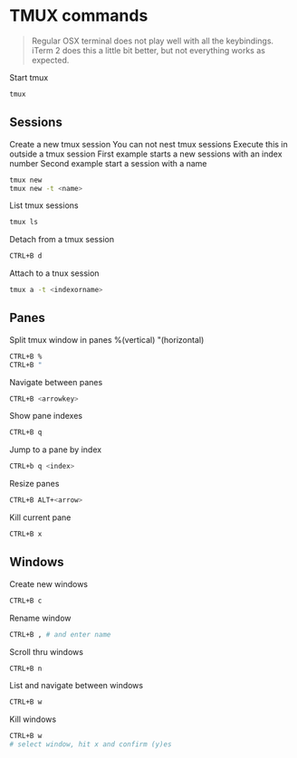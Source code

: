 # TMUX commands


> Regular OSX terminal does not play well with all the keybindings.
iTerm 2 does this a little bit better, but not everything works as expected.

Start tmux
```bash
tmux 
```

## Sessions

Create a new tmux session
You can not nest tmux sessions
Execute this in outside a tmux session
First example starts a new sessions with an index number
Second example start a session with a name <name>
```bash
tmux new
tmux new -t <name>
```

List tmux sessions
```bash
tmux ls
```

Detach from a tmux session
```bash
CTRL+B d
```

Attach to a tnux session
```bash
tmux a -t <indexorname>
```

## Panes

Split tmux window in panes %(vertical) "(horizontal)
```bash
CTRL+B %
CTRL+B "
```

Navigate between panes
```bash
CTRL+B <arrowkey>
```

Show pane indexes
```bash
CTRL+B q
```

Jump to a pane by index
```bash
CTRL+b q <index>
```

Resize panes
```bash
CTRL+B ALT+<arrow>
```

Kill current pane
```bash
CTRL+B x
```

## Windows

Create new windows
```bash
CTRL+B c
```

Rename window
```bash
CTRL+B , # and enter name
```

Scroll thru windows
```bash
CTRL+B n
```

List and navigate between windows
```bash
CTRL+B w
```

Kill windows
```bash
CTRL+B w 
# select window, hit x and confirm (y)es
```



